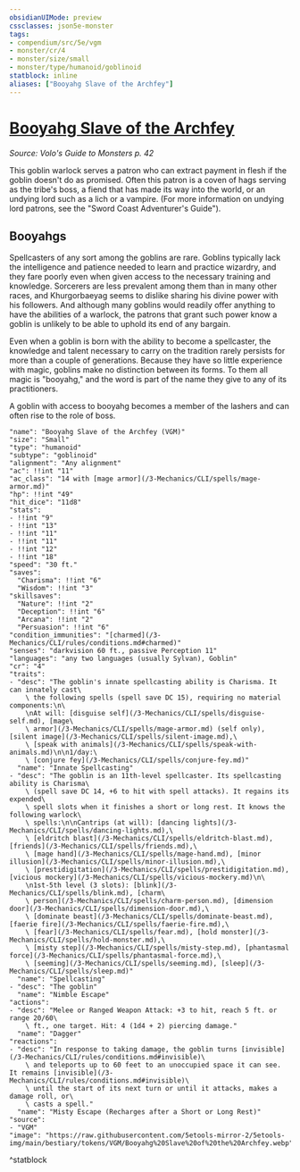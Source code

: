 ```yaml
---
obsidianUIMode: preview
cssclasses: json5e-monster
tags:
- compendium/src/5e/vgm
- monster/cr/4
- monster/size/small
- monster/type/humanoid/goblinoid
statblock: inline
aliases: ["Booyahg Slave of the Archfey"]
---
```

# [Booyahg Slave of the Archfey](3-Mechanics\CLI\bestiary\humanoid/booyahg-slave-of-the-archfey-vgm.md)
*Source: Volo's Guide to Monsters p. 42*  

This goblin warlock serves a patron who can extract payment in flesh if the goblin doesn't do as promised. Often this patron is a coven of hags serving as the tribe's boss, a fiend that has made its way into the world, or an undying lord such as a lich or a vampire. (For more information on undying lord patrons, see the "Sword Coast Adventurer's Guide").

## Booyahgs

Spellcasters of any sort among the goblins are rare. Goblins typically lack the intelligence and patience needed to learn and practice wizardry, and they fare poorly even when given access to the necessary training and knowledge. Sorcerers are less prevalent among them than in many other races, and Khurgorbaeyag seems to dislike sharing his divine power with his followers. And although many goblins would readily offer anything to have the abilities of a warlock, the patrons that grant such power know a goblin is unlikely to be able to uphold its end of any bargain.

Even when a goblin is born with the ability to become a spellcaster, the knowledge and talent necessary to carry on the tradition rarely persists for more than a couple of generations. Because they have so little experience with magic, goblins make no distinction between its forms. To them all magic is "booyahg," and the word is part of the name they give to any of its practitioners.

A goblin with access to booyahg becomes a member of the lashers and can often rise to the role of boss.

```statblock
"name": "Booyahg Slave of the Archfey (VGM)"
"size": "Small"
"type": "humanoid"
"subtype": "goblinoid"
"alignment": "Any alignment"
"ac": !!int "11"
"ac_class": "14 with [mage armor](/3-Mechanics/CLI/spells/mage-armor.md)"
"hp": !!int "49"
"hit_dice": "11d8"
"stats":
- !!int "9"
- !!int "13"
- !!int "11"
- !!int "11"
- !!int "12"
- !!int "18"
"speed": "30 ft."
"saves":
  "Charisma": !!int "6"
  "Wisdom": !!int "3"
"skillsaves":
  "Nature": !!int "2"
  "Deception": !!int "6"
  "Arcana": !!int "2"
  "Persuasion": !!int "6"
"condition_immunities": "[charmed](/3-Mechanics/CLI/rules/conditions.md#charmed)"
"senses": "darkvision 60 ft., passive Perception 11"
"languages": "any two languages (usually Sylvan), Goblin"
"cr": "4"
"traits":
- "desc": "The goblin's innate spellcasting ability is Charisma. It can innately cast\
    \ the following spells (spell save DC 15), requiring no material components:\n\
    \nAt will: [disguise self](/3-Mechanics/CLI/spells/disguise-self.md), [mage\
    \ armor](/3-Mechanics/CLI/spells/mage-armor.md) (self only), [silent image](/3-Mechanics/CLI/spells/silent-image.md),\
    \ [speak with animals](/3-Mechanics/CLI/spells/speak-with-animals.md)\n\n1/day:\
    \ [conjure fey](/3-Mechanics/CLI/spells/conjure-fey.md)"
  "name": "Innate Spellcasting"
- "desc": "The goblin is an 11th-level spellcaster. Its spellcasting ability is Charisma\
    \ (spell save DC 14, +6 to hit with spell attacks). It regains its expended\
    \ spell slots when it finishes a short or long rest. It knows the following warlock\
    \ spells:\n\nCantrips (at will): [dancing lights](/3-Mechanics/CLI/spells/dancing-lights.md),\
    \ [eldritch blast](/3-Mechanics/CLI/spells/eldritch-blast.md), [friends](/3-Mechanics/CLI/spells/friends.md),\
    \ [mage hand](/3-Mechanics/CLI/spells/mage-hand.md), [minor illusion](/3-Mechanics/CLI/spells/minor-illusion.md),\
    \ [prestidigitation](/3-Mechanics/CLI/spells/prestidigitation.md), [vicious mockery](/3-Mechanics/CLI/spells/vicious-mockery.md)\n\
    \n1st-5th level (3 slots): [blink](/3-Mechanics/CLI/spells/blink.md), [charm\
    \ person](/3-Mechanics/CLI/spells/charm-person.md), [dimension door](/3-Mechanics/CLI/spells/dimension-door.md),\
    \ [dominate beast](/3-Mechanics/CLI/spells/dominate-beast.md), [faerie fire](/3-Mechanics/CLI/spells/faerie-fire.md),\
    \ [fear](/3-Mechanics/CLI/spells/fear.md), [hold monster](/3-Mechanics/CLI/spells/hold-monster.md),\
    \ [misty step](/3-Mechanics/CLI/spells/misty-step.md), [phantasmal force](/3-Mechanics/CLI/spells/phantasmal-force.md),\
    \ [seeming](/3-Mechanics/CLI/spells/seeming.md), [sleep](/3-Mechanics/CLI/spells/sleep.md)"
  "name": "Spellcasting"
- "desc": "The goblin"
  "name": "Nimble Escape"
"actions":
- "desc": "Melee or Ranged Weapon Attack: +3 to hit, reach 5 ft. or range 20/60\
    \ ft., one target. Hit: 4 (1d4 + 2) piercing damage."
  "name": "Dagger"
"reactions":
- "desc": "In response to taking damage, the goblin turns [invisible](/3-Mechanics/CLI/rules/conditions.md#invisible)\
    \ and teleports up to 60 feet to an unoccupied space it can see. It remains [invisible](/3-Mechanics/CLI/rules/conditions.md#invisible)\
    \ until the start of its next turn or until it attacks, makes a damage roll, or\
    \ casts a spell."
  "name": "Misty Escape (Recharges after a Short or Long Rest)"
"source":
- "VGM"
"image": "https://raw.githubusercontent.com/5etools-mirror-2/5etools-img/main/bestiary/tokens/VGM/Booyahg%20Slave%20of%20the%20Archfey.webp"
```
^statblock